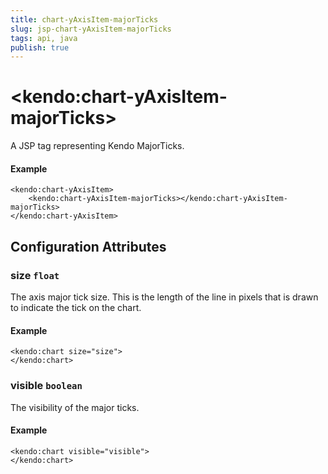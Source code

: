```yaml
---
title: chart-yAxisItem-majorTicks
slug: jsp-chart-yAxisItem-majorTicks
tags: api, java
publish: true
---
```


# \<kendo:chart-yAxisItem-majorTicks\>
A JSP tag representing Kendo MajorTicks.

#### Example
    <kendo:chart-yAxisItem>
        <kendo:chart-yAxisItem-majorTicks></kendo:chart-yAxisItem-majorTicks>
    </kendo:chart-yAxisItem>


## Configuration Attributes


### size `float`

The axis major tick size. This is the length of the line in pixels that is drawn to indicate the tick on the chart.

#### Example
    <kendo:chart size="size">
    </kendo:chart>



### visible `boolean`

The visibility of the major ticks.

#### Example
    <kendo:chart visible="visible">
    </kendo:chart>



